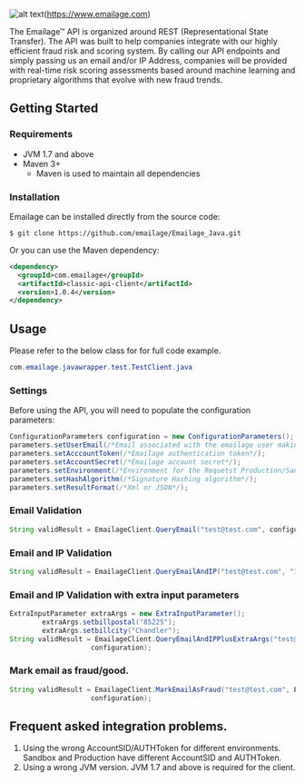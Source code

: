[logo]: https://www.emailage.com/wp-content/uploads/2018/01/logo-dark.svg "Emailage Logo"

![alt text][logo](https://www.emailage.com)

The Emailage&#8482; API is organized around REST (Representational State Transfer). The API was built to help companies integrate with our highly efficient fraud risk and scoring system. By calling our API endpoints and simply passing us an email and/or IP Address, companies will be provided with real-time risk scoring assessments based around machine learning and proprietary algorithms that evolve with new fraud trends.


## Getting Started

### Requirements

* JVM 1.7 and above
* Maven 3+
    * Maven is used to maintain all dependencies

### Installation

Emailage can be installed directly from the source code:

```
$ git clone https://github.com/emailage/Emailage_Java.git
```
Or you can use the Maven dependency:
```xml
<dependency>
  <groupId>com.emailage</groupId>
  <artifactId>classic-api-client</artifactId>
  <version>1.0.4</version>
</dependency>
```

## Usage

Please refer to the below class for for full code example.

```Java
com.emailage.javawrapper.test.TestClient.java
```

### Settings

Before using the API, you will need to populate the configuration parameters:

```Java
ConfigurationParameters configuration = new ConfigurationParameters();
parameters.setUserEmail(/*Email associated with the emailage user making the request*/);
parameters.setAcccountToken(/*Emailage authentication token*/);
parameters.setAccountSecret(/*Emailage account secret*/);
parameters.setEnvironment(/*Environment for the Requetst Production/Sandbox*/);
parameters.setHashAlgorithm(/*Signature Hashing algorithm*/);
parameters.setResultFormat(/*Xml or JSON*/);
```

### Email Validation

```Java
String validResult = EmailageClient.QueryEmail("test@test.com", configuration);
```
### Email and IP Validation

```Java
String validResult = EmailageClient.QueryEmailAndIP("test@test.com", "147.12.12.13", configuration);
```

### Email and IP Validation with extra input parameters

```Java
ExtraInputParameter extraArgs = new ExtraInputParameter();
		extraArgs.setbillpostal("85225");
		extraArgs.setbillcity("Chandler");
String validResult = EmailageClient.QueryEmailAndIPPlusExtraArgs("test@test.com", "147.12.12.13", extraArgs,
					configuration);
```
### Mark email as fraud/good.

```Java
String validResult = EmailageClient.MarkEmailAsFraud("test@test.com", Enums.FraudFlag.Fraud, Enums.FraudType.Good,
					configuration);
```

## Frequent asked integration problems.

1. Using the wrong AccountSID/AUTHToken for different environments. Sandbox and Production have different AccountSID and AUTHToken.
2. Using a wrong JVM version. JVM 1.7 and above is required for the client.



